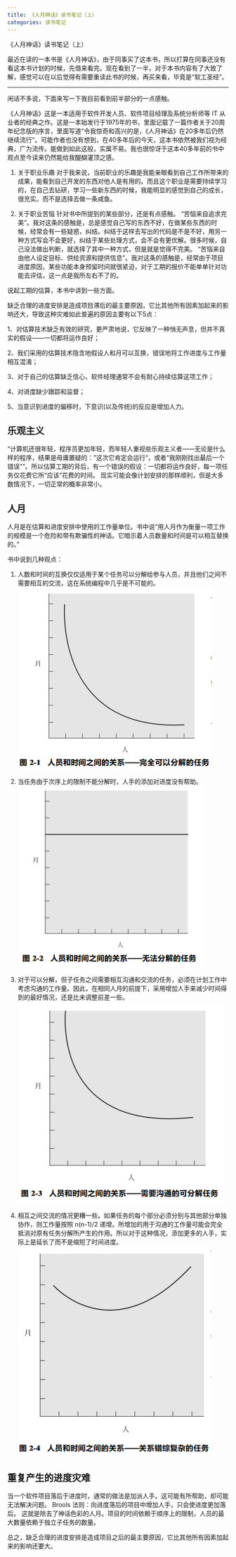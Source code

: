 ```yaml
---
title: 《人月神话》读书笔记（上）
categories: 读书笔记
---
```

《人月神话》读书笔记（上）
<!-- more -->

最近在读的一本书是《人月神话》，由于同事买了这本书，所以打算在同事还没有看这本书计划的时候，先借来看完。现在看到了一半，对于本书内容有了大致了解，感觉可以在以后觉得有需要重读此书的时候，再买来看，毕竟是“软工圣经”。
***
闲话不多说，下面来写一下我目前看到前半部分的一点感触。

《人月神话》这是一本适用于软件开发人员、软件项目经理及系统分析师等 IT 从业者的经典之作。这是一本始发行于1975年的书，里面记载了一篇作者关于20周年纪念版的序言，里面写道“令我惊奇和高兴的是，《人月神话》在20多年后仍然继续流行”。可能作者也没有想到，在40多年后的今天，这本书依然被我们视为经典，广为流传。能做到如此这般，实属不易。我也很惊讶于这本40多年前的书中观点至今读来仍然能给我醍醐灌顶之感。

1. 关于职业乐趣
对于我来说，当前职业的乐趣是我能亲眼看到自己工作所带来的成果，能看到自己开发的东西对他人是有用的。而且这个职业是需要持续学习的，在自己去钻研，学习一些新东西的时候，我能明显的感觉到自己的成长，很充实。而不是选择去做一条咸鱼。

2. 关于职业苦恼
针对书中所提到的某些部分，还是有点感触。
“苦恼来自追求完美”。我对这条的感触是，总是感觉自己写的东西不好，在做某些东西的时候，经常会有一些疑惑，纠结。纠结于这样去写出的代码是不是不好，用另一种方式写会不会更好，纠结于某些处理方式，会不会有更优解。很多时候，自己没法做出判断，就选择了其中一种方式，但是就是觉得不完美。
“苦恼来自由他人设定目标、供给资源和提供信息”。我对这条的感触是，经常由于项目进度原因，某些功能本身预留时间就很紧迫，对于工期的报价不能单单针对功能去评估，这一点是我所左右不了的。

说起工期的估算，本书中讲到一些方面。

缺乏合理的进度安排是造成项目滞后的最主要原因，它比其他所有因素加起来的影响还大，导致这种灾难如此普遍的原因主要有以下5点：

1、对估算技术缺乏有效的研究，更严肃地说，它反映了一种悄无声息，但并不真实的假设——一切都将运作良好；

2、我们采用的估算技术隐含地假设人和月可以互换，错误地将工作进度与工作量相互混淆；

3、对于自己的估算缺乏信心，软件经理通常不会有耐心持续估算这项工作；

4、对进度缺少跟踪和监督；

5、当意识到进度的偏移时，下意识(以及传统)的反应是增加人力。
## 乐观主义
“计算机还很年轻，程序员更加年轻，而年轻人重视些乐观主义者——无论是什么样的程序，结果是毋庸置疑的：”这次它肯定会运行“，或者“我刚刚找出最后一个错误””。所以估算工期的背后，有一个错误的假设：一切都将运作良好，每一项任务仅花费它所“应该”花费的时间。
现实可能会像计划安排的那样顺利，但是大多数情况下，一切正常的概率非常小。
## 人月
人月是在估算和进度安排中使用的工作量单位。书中说“用人月作为衡量一项工作的规模是一个危险和带有欺骗性的神话。它暗示着人员数量和时间是可以相互替换的。”

书中说到几种观点：

1. 人数和时间的互换仅仅适用于某个任务可以分解给参与人员，并且他们之间不需要相互的交流，这在系统编程中几乎是不可能的。
![](/Notes/1.png)  

2. 当任务由于次序上的限制不能分解时，人手的添加对进度没有帮助。
![](/Notes/2.png)  

3. 对于可以分解，但子任务之间需要相互沟通和交流的任务，必须在计划工作中考虑沟通的工作量。因此，在相同人月的前提下，采用增加人手来减少时间得到的最好情况，还是比未调整前差一些。
![](/Notes/3.png)  

4. 相互之间交流的情况更糟一些。如果任务的每个部分必须分别与其他部分单独协作，则工作量按照 n(n-1)/2 递增。所增加的用于沟通的工作量可能会完全抵消对原有任务分解所产生的作用。所以对于这种情况，添加更多的人手，实际上是延长了而不是缩短了时间进度。
![](/Notes/4.png)  

## 重复产生的进度灾难
当一个软件项目落后于进度时，通常的做法是加派人手。这可能有所帮助，却可能无法解决问题。
Brools 法则：向进度落后的项目中增加人手，只会使进度更加落后。
这就是除去了神话色彩的人月。项目的时间依赖于顺序上的限制，人员的最大数量依赖于独立子任务的数量。

总之，缺乏合理的进度安排是造成项目之后的最主要原因，它比其他所有因素加起来的影响还要大。